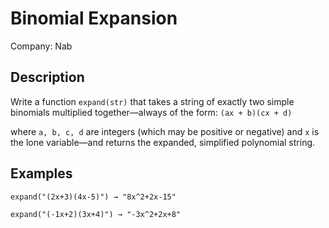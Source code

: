 # Binomial Expansion

Company: Nab

## Description
Write a function `expand(str)` that takes a string of exactly two simple binomials multiplied together—always of the form:
`(ax + b)(cx + d)`

where `a, b, c, d` are integers (which may be positive or negative) and `x` is the lone variable—and returns the expanded, simplified polynomial string.

## Examples

```
expand("(2x+3)(4x-5)") → "8x^2+2x-15"

expand("(-1x+2)(3x+4)") → "-3x^2+2x+8"
```
